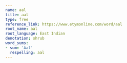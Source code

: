 ```yaml
---
name: aal
title: aal
type: free
reference_link: https://www.etymonline.com/word/aal
root_name: aal
root_language: East Indian
denotation: shrub
word_sums:
- sum: 'Aal'
  respelling: aal
---
```

